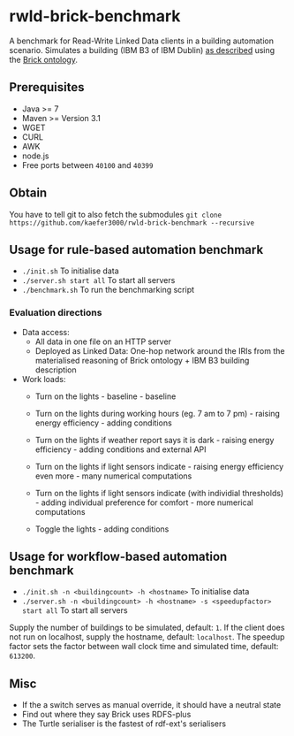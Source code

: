 # rwld-brick-benchmark
A benchmark for Read-Write Linked Data clients in a building automation scenario.
Simulates a building (IBM B3 of IBM Dublin) [as described](https://github.com/BuildSysUniformMetadata/GroundTruth/blob/2e48662/building_instances/IBM_B3.ttl) using the [Brick ontology](http://brickschema.org/).

## Prerequisites
* Java >= 7
* Maven >= Version 3.1
* WGET
* CURL
* AWK
* node.js
* Free ports between `40100` and `40399`

## Obtain
You have to tell git to also fetch the submodules
`git clone https://github.com/kaefer3000/rwld-brick-benchmark --recursive`

## Usage for rule-based automation benchmark
* `./init.sh` To initialise data
* `./server.sh start all` To start all servers
* `./benchmark.sh` To run the benchmarking script

### Evaluation directions
* Data access:
  * All data in one file on an HTTP server
  * Deployed as Linked Data: One-hop network around the IRIs from the materialised reasoning of Brick ontology + IBM B3 building description
* Work loads:
  * Turn on the lights - baseline - baseline
  * Turn on the lights during working hours (eg. 7 am to 7 pm) - raising energy efficiency - adding conditions
  * Turn on the lights if weather report says it is dark - raising energy efficiency - adding conditions and external API
  * Turn on the lights if light sensors indicate - raising energy efficiency even more - many numerical computations
  * Turn on the lights if light sensors indicate (with individial thresholds) - adding individual preference for comfort - more numerical computations
  
  * Toggle the lights - adding conditions

## Usage for workflow-based automation benchmark
* `./init.sh -n <buildingcount> -h <hostname>` To initialise data
* `./server.sh -n <buildingcount> -h <hostname> -s <speedupfactor> start all` To start all servers

Supply the number of buildings to be simulated, default: `1`.
If the client does not run on localhost, supply the hostname, default: `localhost`.
The speedup factor sets the factor between wall clock time and simulated time, default: `613200`.

## Misc
* If the a switch serves as manual override, it should have a neutral state
* Find out where they say Brick uses RDFS-plus
* The Turtle serialiser is the fastest of rdf-ext's serialisers
